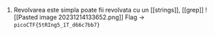 1. Revolvarea este simpla poate fii revolvata cu un [[strings]], [[grep]]
![[Pasted image 20231214133652.png]]
Flag -> `picoCTF{5tRIng5_1T_d66c7bb7}`